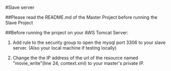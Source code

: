 #Slave server

##Please read the README.md of the Master Project before running the Slave Project

##Before running the project on your AWS Tomcat Server:

1. Add rule to the security group to open the mysql port 3306 to your slave server. (Also your local machine if testing locally)

2. Change the the IP address of the url of the resource named "movie_write"(line 24, context.xml) to your master's private IP.